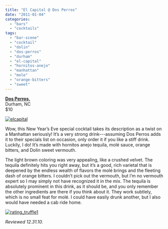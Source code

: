 ```yaml
---
title: "El Capital @ Dos Perros"
date: "2011-01-04"
categories: 
  - "bars"
  - "cocktails"
tags: 
  - "bar-scene"
  - "cocktail"
  - "dolin"
  - "dos-perros"
  - "durham"
  - "el-capital"
  - "hornitos-anejo"
  - "manhattan"
  - "mole"
  - "orange-bitters"
  - "sweet"
---
```


**[Dos Perros,](http://www.thegourmez.com/?p=1394)**\
Durham, NC\
$10

[![](http://s3.amazonaws.com/thegourmez-wpmedia/2011/01/elcapital.jpg "elcapital")](http://s3.amazonaws.com/thegourmez-wpmedia/2011/01/elcapital.jpg)

Wow, this New Year’s Eve special cocktail takes its description as a twist on a Manhattan seriously! It’s a very strong drink---assuming Dos Perros adds it to their specials list on occasion, only order it if you like a stiff drink. Luckily, I do! It’s made with hornitos anejo tequila, molé sauce, orange bitters, and Dolin sweet vermouth.

The light brown coloring was very appealing, like a crushed velvet. The tequila definitely hits you right away, but it’s a good, rich varietal that is deepened by the endless wealth of flavors the molé brings and the fleeting dash of orange bitters. I couldn’t pick out the vermouth, but I’m no vermouth expert so I may simply not have recognized it in the mix. The tequila is absolutely prominent in this drink, as it should be, and you only remember the other ingredients are there if you think about it. They work subtlely, which is no small feat for molé. I could have easily drunk another, but I also would have needed a cab ride home.

[![](http://s3.amazonaws.com/thegourmez-wpmedia/2009/02/rating_truffle1.gif "rating_truffle1")](http://s3.amazonaws.com/thegourmez-wpmedia/2009/02/rating_truffle1.gif)

_Reviewed 12.31.10._
